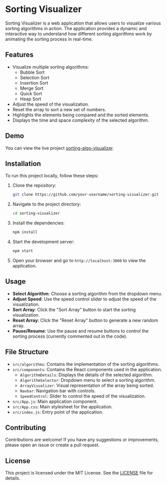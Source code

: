 # Sorting Visualizer

Sorting Visualizer is a web application that allows users to visualize various sorting algorithms in action. The application provides a dynamic and interactive way to understand how different sorting algorithms work by animating the sorting process in real-time.

## Features

- Visualize multiple sorting algorithms:
  - Bubble Sort
  - Selection Sort
  - Insertion Sort
  - Merge Sort
  - Quick Sort
  - Heap Sort
- Adjust the speed of the visualization.
- Reset the array to sort a new set of numbers.
- Highlights the elements being compared and the sorted elements.
- Displays the time and space complexity of the selected algorithm.

## Demo

You can view the live project [sorting-algo-visualizer](https://sorting-algo-visualizerr.netlify.app/).

## Installation

To run this project locally, follow these steps:

1. Clone the repository:

   ```bash
   git clone https://github.com/your-username/sorting-visualizer.git
   ```

2. Navigate to the project directory:

   ```bash
   cd sorting-visualizer
   ```

3. Install the dependencies:

   ```bash
   npm install
   ```

4. Start the development server:

   ```bash
   npm start
   ```

5. Open your browser and go to `http://localhost:3000` to view the application.

## Usage

- **Select Algorithm**: Choose a sorting algorithm from the dropdown menu.
- **Adjust Speed**: Use the speed control slider to adjust the speed of the visualization.
- **Sort Array**: Click the "Sort Array" button to start the sorting visualization.
- **Reset Array**: Click the "Reset Array" button to generate a new random array.
- **Pause/Resume**: Use the pause and resume buttons to control the sorting process (currently commented out in the code).

## File Structure

- `src/algorithms`: Contains the implementation of the sorting algorithms.
- `src/components`: Contains the React components used in the application.
  - `AlgorithmDetails`: Displays the details of the selected algorithm.
  - `AlgorithmSelector`: Dropdown menu to select a sorting algorithm.
  - `ArrayVisualizer`: Visual representation of the array being sorted.
  - `Navbar`: Navigation bar with controls.
  - `SpeedControl`: Slider to control the speed of the visualization.
- `src/App.js`: Main application component.
- `src/App.css`: Main stylesheet for the application.
- `src/index.js`: Entry point of the application.

## Contributing

Contributions are welcome! If you have any suggestions or improvements, please open an issue or create a pull request.

## License

This project is licensed under the MIT License. See the [LICENSE](LICENSE) file for details.
